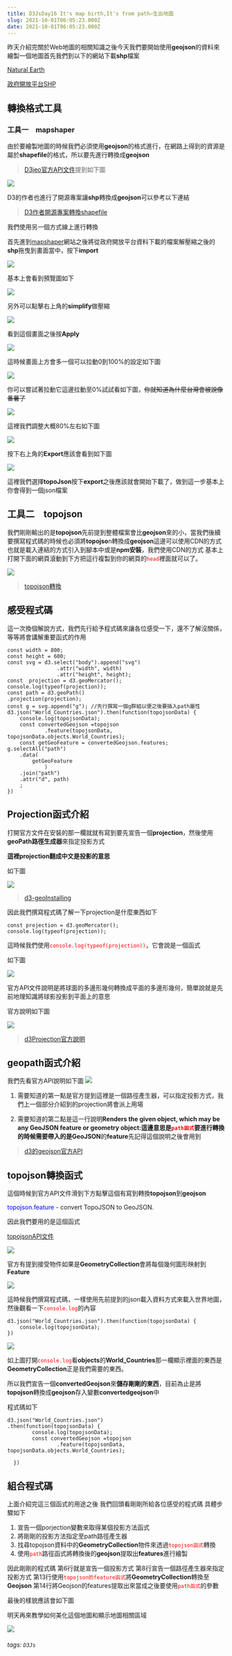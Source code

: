 ```yaml
---
title: D3JsDay16 It's map birth,It's from path—生出地圖
slug: 2021-10-01T06:05:23.000Z
date: 2021-10-01T06:05:23.000Z
---
```



昨天介紹完關於Web地圖的相關知識之後今天我們要開始使用**geojson**的資料來繪製一個地圖首先我們到以下的網站下載**shp**檔案

[Natural Earth](https://www.naturalearthdata.com/)

[政府開放平台SHP](https://data.gov.tw/faqs/631)


## 轉換格式工具
### 工具一　mapshaper
由於要繪製地圖的時候我們必須使用**geojson**的格式進行，在網路上得到的資源是屬於**shapefile**的格式，所以要先進行轉換成**geojson**

> [D3jeo官方API文件](https://github.com/d3/d3-geo/tree/v3.0.1)提到如下圖

![](https://i.imgur.com/ApnJjAg.png)

D3的作者也進行了開源專案讓**shp**轉換成**geojson**可以參考以下連結
> [D3作者開源專案轉換shapefile](https://github.com/mbostock/shapefile)

我們使用另一個方式線上進行轉換

首先進到[mapshaper](https://mapshaper.org/)網站之後將從政府開放平台資料下載的檔案解壓縮之後的**shp**拖曳到畫面當中，按下**import**

![](https://i.imgur.com/U24Ucel.png)

基本上會看到預覽圖如下

![](https://i.imgur.com/qpQgvJ8.png)

另外可以點擊右上角的**simplify**做壓縮

![](https://i.imgur.com/cbFrIz7.png)

看到這個畫面之後按**Apply**

![](https://i.imgur.com/j1VfBsy.png)

這時候畫面上方會多一個可以拉動0到100%的設定如下圖

![](https://i.imgur.com/bzjtI1R.png)

你可以嘗試著拉動它這邊拉動至0%試試看如下圖，~~你就知道為什麼台灣會被說像番薯了~~

![](https://i.imgur.com/QNrtLXy.png)

這裡我們調整大概80%左右如下圖

![](https://i.imgur.com/LNSqium.png)

按下右上角的**Export**應該會看到如下圖

![](https://i.imgur.com/eWOYBwM.png)

這裡我們選擇**topoJson**按下**export**之後應該就會開始下載了，做到這一步基本上你會得到一個json檔案


## 工具二　topojson


我們剛剛輸出的是**topojson**先前提到整體檔案會比**geojson**來的小，當我們後續要撰寫程式碼的時候也必須將**topojso**n轉換成**geojson**這邊可以使用CDN的方式也就是載入連結的方式引入到腳本中或是**npm安裝**，我們使用CDN的方式
基本上打開下面的網頁滾動到下方把這行複製到你的網頁的<font color="red">`head`</font>裡面就可以了。

![](https://i.imgur.com/VJkbqX6.png)

> [topojson轉換](https://github.com/topojson/topojson)


## 感受程式碼
這一次換個解說方式，我們先行給予程式碼來讓各位感受一下，還不了解沒關係，等等將會講解重要函式的作用
```javascript{numberLines: true}
const width = 800;
const height = 600;
const svg = d3.select("body").append("svg")
                .attr("width", width)
                .attr("height", height);
const  projection = d3.geoMercator();
console.log(typeof(projection));
const path = d3.geoPath()
.projection(projection);
const g = svg.append("g"); //先行撰寫一個g群組以便之後要插入path屬性
d3.json("World_Countries.json").then(function(topojsonData) {
    console.log(topojsonData);
    const convertedGeojson =topojson
            .feature(topojsonData, topojsonData.objects.World_Countries);
    const getGeoFeature = convertedGeojson.features;
g.selectAll("path")
    .data(
        getGeoFeature
            )
    .join("path")
    .attr("d", path)
    ;
})
```

## Projection函式介紹

打開官方文件在安裝的那一欄就就有寫到要先宣告一個**projection**，然後使用**geoPath路徑生成器**來指定投影方式

**這裡projection翻成中文是投影的意思**

如下圖

![](https://i.imgur.com/O7LXC4U.png)
 
> [d3-geoInstalling](https://github.com/d3/d3-geo/tree/v3.0.1#installing)

因此我們撰寫程式碼了解一下projection是什麼東西如下

```javascript{numberLines: true}
const projection = d3.geoMercator();
console.log(typeof(projection));
```
這時候我們使用<font color="red">`console.log(typeof(projection))`</font>，它會說是一個函式

如下圖

![](https://i.imgur.com/68xKo80.png)

官方API文件說明是將球面的多邊形幾何轉換成平面的多邊形幾何，簡單說就是先前地理知識將球影投影到平面上的意思

官方說明如下圖

![](https://i.imgur.com/iTSlUb5.png)

> [d3Projection官方說明](https://github.com/d3/d3-geo/blob/v3.0.1/README.md#projections)

## geopath函式介紹

我們先看官方API說明如下圖
![](https://i.imgur.com/QkcT2iX.png)

1. 需要知道的第一點是官方提到這裡是一個路徑產生器，可以指定投影方式，我們上一個部分介紹到的projection將會派上用場

1. 需要知道的第二點是這一行說明**Renders the given object, which may be any GeoJSON feature or geometry object:**這邊意思是<font color="red">`path函式`</font>要進行轉換的時候需要帶入的是**GeoJSON**的**feature**先記得這個說明之後會用到

> [d3的geojson官方API](https://github.com/d3/d3-geo/blob/v3.0.1/README.md#geoPath)

## topojson轉換函式

這個時候到官方API文件滑到下方點擊這個有寫到轉換**topojson**到**geojson**

<font color="blue">topojson.feature </font>- convert TopoJSON to GeoJSON.

因此我們要用的是這個函式

[topojsonAPI文件](https://github.com/topojson/topojson#manipulation-topojson-client)

![](https://i.imgur.com/VEPUm4b.png)

官方有提到接受物件如果是**GeometryCollection**會將每個幾何圖形映射到**Feature**

![](https://i.imgur.com/ieQb8Yh.png)

這時候我們撰寫程式碼，一樣使用先前提到的json載入資料方式來載入世界地圖，然後觀看一下<font color="red">`console.log`</font>的內容

```javascript{numberLines: true}
d3.json("World_Countries.json").then(function(topojsonData) {
    console.log(topojsonData);
})
```

![](https://i.imgur.com/QZboLND.png)

如上圖打開<font color="red">`console.log`</font>看**objects**的**World_Countries**那一欄顯示裡面的東西是**GeometryCollection**正是我們需要的東西。


所以我們宣告一個**convertedGeojson**來**儲存剛剛的東西**，目前為止是將**topojson**轉換成**geojson**存入變數**convertedgeojson**中

程式碼如下

```javascript{numberLines: true}
d3.json("World_Countries.json")
.then(function(topojsonData) {
        console.log(topojsonData);
        const convertedGeojson =topojson
                .feature(topojsonData, topojsonData.objects.World_Countries);
          
  })
```

## 組合程式碼

上面介紹完這三個函式的用途之後
我們回頭看剛剛所給各位感受的程式碼
具體步驟如下

1. 宣告一個porjection變數來取得某個投影方法函式
2. 將剛剛的投影方法指定至path路徑產生器
3. 找尋topojson資料中的**GeometryCollection**物件來透過<font color="red">`topojson函式`</font>轉換
4. 使用<font color="red">`path`</font>路徑函式將轉換後的**geojson**提取出**features**進行繪製

因此剛剛的程式碼
第6行就是宣告一個投影方式
第8行宣告一個路徑產生器來指定投影方式
第13行使用<font color="red">`topojson的feature函式`</font>將**GeometryCollection**轉換至**Geojson**
第14行將Geojson的features提取出來當成之後要使用<font color="red">`path函式`</font>的參數

最後的樣貌應該會如下圖

明天再來教學如何美化這個地圖和顯示地圖相關區域

![](https://i.imgur.com/xcyMwJz.png)

###### tags: `D3Js`